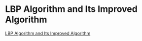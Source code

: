 # LBP Algorithm and Its Improved Algorithm
[LBP Algorithm and Its Improved Algorithm](https://aiwithcloud.com/2022/09/16/lbp_algorithm_and_its_improved_algorithm/)